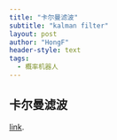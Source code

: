 ```yaml
---
title: "卡尔曼滤波"
subtitle: "kalman filter"
layout: post
author: "HongF"
header-style: text
tags:
  - 概率机器人
---
```


## 卡尔曼滤波
 [link](https://zhuanlan.zhihu.com/p/45238681 "With a Title").
